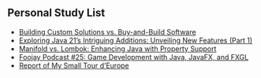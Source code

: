 ## Personal Study List
<!-- BLOG-POST-LIST:START -->
- [Building Custom Solutions vs. Buy-and-Build Software](https://foojay.io/today/building-custom-solutions-vs-buy-and-build-software/)
- [Exploring Java 21’s Intriguing Additions: Unveiling New Features &lpar;Part 1&rpar;](https://foojay.io/today/exploring-java-21s-intriguing-additions-unveiling-new-features-part-1/)
- [Manifold vs. Lombok: Enhancing Java with Property Support](https://foojay.io/today/manifold-vs-lombok-enhancing-java-with-property-support/)
- [Foojay Podcast #25: Game Development with Java, JavaFX, and FXGL](https://foojay.io/today/foojay-podcast-25/)
- [Report of My Small Tour d’Europe](https://foojay.io/today/report-of-my-small-tour-deurope/)
<!-- BLOG-POST-LIST:END -->  
